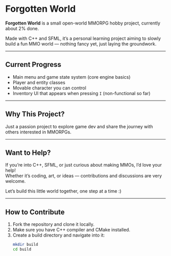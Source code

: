# Forgotten World

**Forgotten World** is a small open-world MMORPG hobby project, currently about 2% done.

Made with C++ and SFML, it’s a personal learning project aiming to slowly build a fun MMO world — nothing fancy yet, just laying the groundwork.

---

## Current Progress  
- Main menu and game state system (core engine basics)  
- Player and entity classes  
- Movable character you can control  
- Inventory UI that appears when pressing `I` (non-functional so far)  

---

## Why This Project?  
Just a passion project to explore game dev and share the journey with others interested in MMORPGs.

---

## Want to Help?  
If you’re into C++, SFML, or just curious about making MMOs, I’d love your help!  
Whether it’s coding, art, or ideas — contributions and discussions are very welcome.

Let’s build this little world together, one step at a time :)

---

## How to Contribute

1. Fork the repository and clone it locally.  
2. Make sure you have C++ compiler and CMake installed.  
3. Create a build directory and navigate into it:
   ```bash
   mkdir build
   cd build
